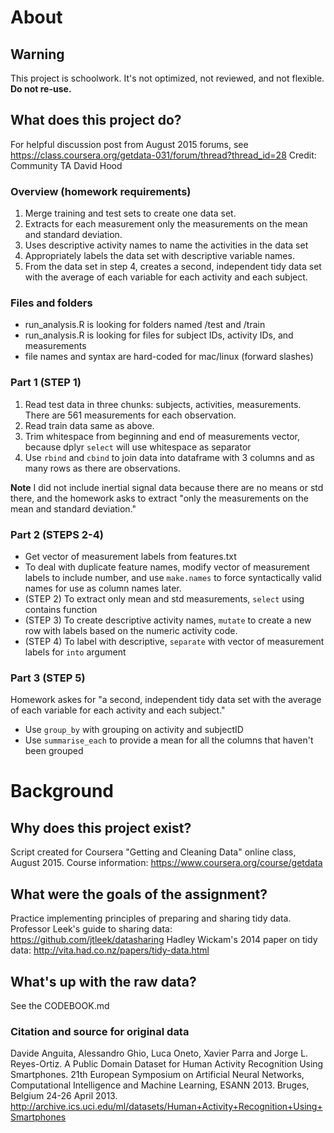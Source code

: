 # About

## Warning
This project is schoolwork. It's not optimized, not reviewed, and not flexible. **Do not re-use.**

## What does this project do?

For helpful discussion post from August 2015 forums, see https://class.coursera.org/getdata-031/forum/thread?thread_id=28
Credit: Community TA David Hood

### Overview (homework requirements)
1. Merge training and test sets to create one data set.
2. Extracts for each measurement only the measurements on the mean and standard deviation. 
3. Uses descriptive activity names to name the activities in the data set
4. Appropriately labels the data set with descriptive variable names. 
5. From the data set in step 4, creates a second, independent tidy data set with the average of each variable for each activity and each subject.

### Files and folders
* run_analysis.R is looking for folders named /test and /train
* run_analysis.R is looking for files for subject IDs, activity IDs, and measurements
* file names and syntax are hard-coded for mac/linux (forward slashes)

### Part 1 (STEP 1)

1. Read test data in three chunks: subjects, activities, measurements. There are 561 measurements for each observation.
2. Read train data same as above.
3. Trim whitespace from beginning and end of measurements vector, because dplyr `select` will use whitespace as separator
4. Use `rbind` and `cbind` to join data into dataframe with 3 columns and as many rows as there are observations.

**Note** I did not include inertial signal data because there are no means or std there, and the homework asks to extract "only the measurements on the mean and standard deviation."

### Part 2 (STEPS 2-4)
* Get vector of measurement labels from features.txt
* To deal with duplicate feature names, modify vector of measurement labels to include number, and use `make.names` to force syntactically valid names for use as column names later.  
* (STEP 2) To extract only mean and std measurements, `select` using contains function
* (STEP 3) To create descriptive activity names, `mutate` to create a new row with labels based on the numeric activity code. 
* (STEP 4) To label with descriptive, `separate` with vector of measurement labels for `into` argument

### Part 3 (STEP 5) 
Homework askes for "a second, independent tidy data set with the average of each variable for each activity and each subject."
* Use `group_by` with grouping on activity and subjectID
* Use `summarise_each` to provide a mean for all the columns that haven't been grouped

# Background

## Why does this project exist?
Script created for Coursera "Getting and Cleaning Data" online class, August 2015.
Course information: https://www.coursera.org/course/getdata 

## What were the goals of the assignment?
Practice implementing principles of preparing and sharing tidy data. 
Professor Leek's guide to sharing data: https://github.com/jtleek/datasharing
Hadley Wickam's 2014 paper on tidy data: http://vita.had.co.nz/papers/tidy-data.html

## What's up with the raw data?

See the CODEBOOK.md

### Citation and source for original data
Davide Anguita, Alessandro Ghio, Luca Oneto, Xavier Parra and Jorge L. Reyes-Ortiz. A Public Domain Dataset for Human Activity Recognition Using Smartphones. 21th European Symposium on Artificial Neural Networks, Computational Intelligence and Machine Learning, ESANN 2013. Bruges, Belgium 24-26 April 2013.
http://archive.ics.uci.edu/ml/datasets/Human+Activity+Recognition+Using+Smartphones 

